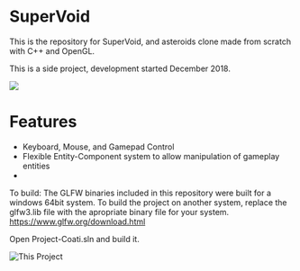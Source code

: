 # SuperVoid
This is the repository for SuperVoid, and asteroids clone made from scratch with C++ and OpenGL. 

This is a side project, development started December 2018.

![](docs/Demo.gif)

# Features
* Keyboard, Mouse, and Gamepad Control
* Flexible Entity-Component system to allow manipulation of gameplay entities
* 

To build: 
The GLFW binaries included in this repository were built for a windows 64bit system. To build the project on another system, replace the glfw3.lib file with the apropriate binary file for your system.
https://www.glfw.org/download.html

Open Project-Coati.sln and build it.

![This Project](http://www.poorlydrawnlines.com/wp-content/uploads/2017/07/an-idea.png)
